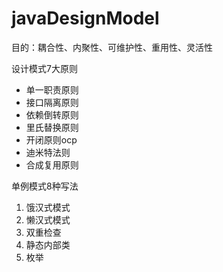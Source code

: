 # javaDesignModel

目的：耦合性、内聚性、可维护性、重用性、灵活性

设计模式7大原则

- 单一职责原则
- 接口隔离原则
- 依赖倒转原则
- 里氏替换原则
- 开闭原则ocp
- 迪米特法则
- 合成复用原则


单例模式8种写法

1. 饿汉式模式
2. 懒汉式模式
3. 双重检查
4. 静态内部类
5. 枚举


